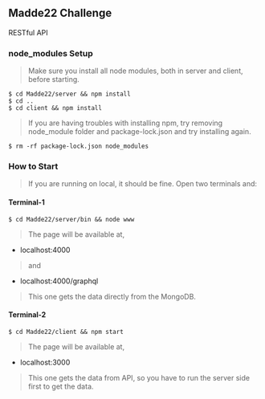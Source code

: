 ## Madde22 Challenge
RESTful API

### node_modules Setup
>Make sure you install all node modules, both in server and client, before starting.

```
$ cd Madde22/server && npm install
$ cd ..
$ cd client && npm install
```

>If you are having troubles with installing npm, try removing node_module folder and package-lock.json and try installing again. 

```
$ rm -rf package-lock.json node_modules
```

### How to Start
>If you are running on local, it should be fine. Open two terminals and:

#### Terminal-1
```
$ cd Madde22/server/bin && node www
```
>The page will be available at,
  - localhost:4000 
>and 
  - localhost:4000/graphql
>This one gets the data directly from the MongoDB.

#### Terminal-2
```
$ cd Madde22/client && npm start
```
>The page will be available at,
  - localhost:3000
>This one gets the data from API, so you have to run the server side first to get the data.

